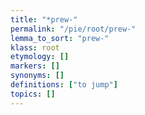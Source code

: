 ```yaml
---
title: "*prew-"
permalink: "/pie/root/prew-"
lemma_to_sort: "prew-"
klass: root
etymology: []
markers: []
synonyms: []
definitions: ["to jump"]
topics: []
---
```

